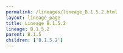 ```yaml
---
permalink: /lineages/lineage_B.1.5.2.html
layout: lineage_page
title: Lineage B.1.5.2
lineage: B.1.5.2
parent: B.1.5
children: ['B.1.5.2']
---
```


